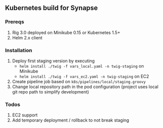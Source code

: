 ## Kubernetes build for Synapse

### Prereqs

1. Rig 3.0 deployed on Minikube 0.15 or Kubernetes 1.5+
2. Helm 2.x client

### Installation

1. Deploy first staging version by executing
    * `helm install ./twig -f vars_local.yaml -n twig-staging` on Minikube
    * `helm install ./twig -f vars_ec2.yaml -n twig-staging` on EC2
2. Create pipeline job based on `k8s/pipelines/local/staging.groovy`
3. Change local repository path in the pod configuration (project uses local git repo path to simplify development)

### Todos

1. EC2 support
2. Add temporary deployment / rollback to not break staging
